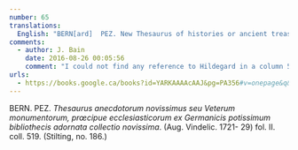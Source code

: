 ```yaml
---
number: 65
translations:
  English: "BERN[ard]  PEZ. New Thesaurus of histories or ancient treasures, principally ecclesiastical, especially from German libaries, a collection very recently adorned (Augsburg [and Graz] 1721- 29) See [Vol.] II. coll. 519. (Stilting, no. 186.) [Trans. S. Docking]"
comments:
  - author: J. Bain
    date: 2016-08-26 00:05:56
    comment: "I could not find any reference to Hildegard in a column 519 of any of volumes 1-6. I did find a reference to her on p.356 in Volume 6, and the URL links to this volume."
urls:
  - https://books.google.ca/books?id=YARKAAAAcAAJ&pg=PA356#v=onepage&q&f=false
---
```


BERN. PEZ. <em>Thesaurus anecdotorum novissimus seu Veterum monumentorum, prœcipue ecclesiasticorum ex Germanicis potissimum bibliothecis adornata collectio novissima</em>. (Aug. Vindelic. 1721- 29) fol. II. coll. 519. (Stilting, no. 186.)
